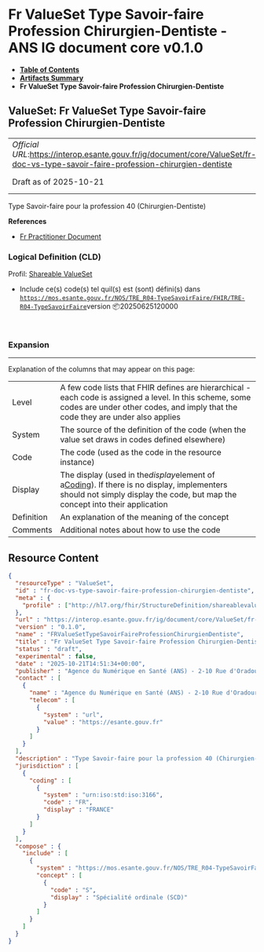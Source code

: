 # Fr ValueSet Type Savoir-faire Profession Chirurgien-Dentiste - ANS IG document core v0.1.0

* [**Table of Contents**](toc.md)
* [**Artifacts Summary**](artifacts.md)
* **Fr ValueSet Type Savoir-faire Profession Chirurgien-Dentiste**

## ValueSet: Fr ValueSet Type Savoir-faire Profession Chirurgien-Dentiste 

| | |
| :--- | :--- |
| *Official URL*:https://interop.esante.gouv.fr/ig/document/core/ValueSet/fr-doc-vs-type-savoir-faire-profession-chirurgien-dentiste | *Version*:0.1.0 |
| Draft as of 2025-10-21 | *Computable Name*:FRValueSetTypeSavoirFaireProfessionChirurgienDentiste |

 
Type Savoir-faire pour la profession 40 (Chirurgien-Dentiste) 

 **References** 

* [Fr Practitioner Document](StructureDefinition-fr-practitioner-document.md)

### Logical Definition (CLD)

Profil: [Shareable ValueSet](http://hl7.org/fhir/R4/shareablevalueset.html)

* Include ce(s) code(s) tel quil(s) est (sont) défini(s) dans [`https://mos.esante.gouv.fr/NOS/TRE_R04-TypeSavoirFaire/FHIR/TRE-R04-TypeSavoirFaire`](https://interop.esante.gouv.fr/terminologies/1.2.0/CodeSystem-TRE-R04-TypeSavoirFaire.html)version 📦20250625120000

 

### Expansion

-------

 Explanation of the columns that may appear on this page: 

| | |
| :--- | :--- |
| Level | A few code lists that FHIR defines are hierarchical - each code is assigned a level. In this scheme, some codes are under other codes, and imply that the code they are under also applies |
| System | The source of the definition of the code (when the value set draws in codes defined elsewhere) |
| Code | The code (used as the code in the resource instance) |
| Display | The display (used in the*display*element of a[Coding](http://hl7.org/fhir/R4/datatypes.html#Coding)). If there is no display, implementers should not simply display the code, but map the concept into their application |
| Definition | An explanation of the meaning of the concept |
| Comments | Additional notes about how to use the code |



## Resource Content

```json
{
  "resourceType" : "ValueSet",
  "id" : "fr-doc-vs-type-savoir-faire-profession-chirurgien-dentiste",
  "meta" : {
    "profile" : ["http://hl7.org/fhir/StructureDefinition/shareablevalueset"]
  },
  "url" : "https://interop.esante.gouv.fr/ig/document/core/ValueSet/fr-doc-vs-type-savoir-faire-profession-chirurgien-dentiste",
  "version" : "0.1.0",
  "name" : "FRValueSetTypeSavoirFaireProfessionChirurgienDentiste",
  "title" : "Fr ValueSet Type Savoir-faire Profession Chirurgien-Dentiste",
  "status" : "draft",
  "experimental" : false,
  "date" : "2025-10-21T14:51:34+00:00",
  "publisher" : "Agence du Numérique en Santé (ANS) - 2-10 Rue d'Oradour-sur-Glane, 75015 Paris",
  "contact" : [
    {
      "name" : "Agence du Numérique en Santé (ANS) - 2-10 Rue d'Oradour-sur-Glane, 75015 Paris",
      "telecom" : [
        {
          "system" : "url",
          "value" : "https://esante.gouv.fr"
        }
      ]
    }
  ],
  "description" : "Type Savoir-faire pour la profession 40 (Chirurgien-Dentiste)",
  "jurisdiction" : [
    {
      "coding" : [
        {
          "system" : "urn:iso:std:iso:3166",
          "code" : "FR",
          "display" : "FRANCE"
        }
      ]
    }
  ],
  "compose" : {
    "include" : [
      {
        "system" : "https://mos.esante.gouv.fr/NOS/TRE_R04-TypeSavoirFaire/FHIR/TRE-R04-TypeSavoirFaire",
        "concept" : [
          {
            "code" : "S",
            "display" : "Spécialité ordinale (SCD)"
          }
        ]
      }
    ]
  }
}

```
